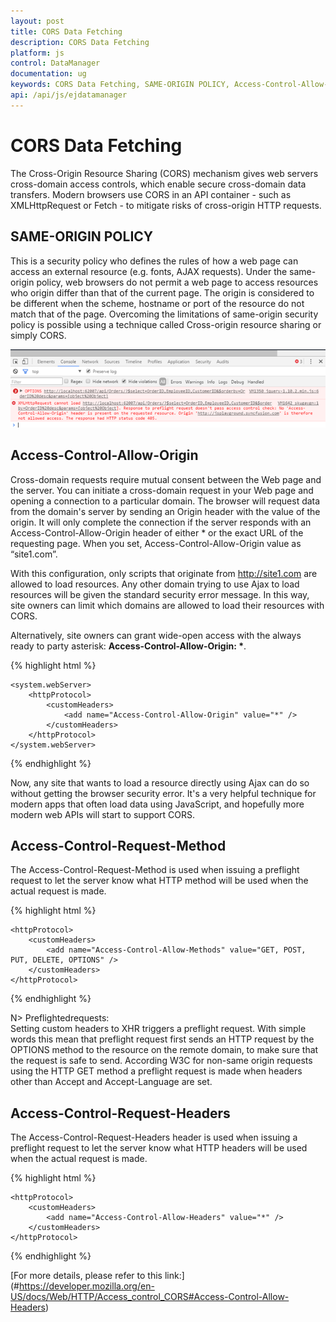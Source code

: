 ```yaml
---
layout: post
title: CORS Data Fetching
description: CORS Data Fetching
platform: js
control: DataManager
documentation: ug
keywords: CORS Data Fetching, SAME-ORIGIN POLICY, Access-Control-Allow-Origin, Access-Control-Request-Method, Access-Control-Request-Headers
api: /api/js/ejdatamanager
---
```

# CORS Data Fetching

The Cross-Origin Resource Sharing (CORS) mechanism gives web servers cross-domain access controls, which enable secure cross-domain data transfers. Modern browsers use CORS in an API container - such as XMLHttpRequest or Fetch - to mitigate risks of cross-origin HTTP requests.

## SAME-ORIGIN POLICY

This is a security policy who defines the rules of how a web page can access an external resource (e.g. fonts, AJAX requests). Under the same-origin policy, web browsers do not permit a web page to access resources who origin differ than that of the current page. The origin is considered to be different when the scheme, hostname or port of the resource do not match that of the page. Overcoming the limitations of same-origin security policy is possible using a technique called Cross-origin resource sharing or simply CORS.

![](CORS_images/SAME-ORIGIN1.png) 

## Access-Control-Allow-Origin

Cross-domain requests require mutual consent between the Web page and the server. You can initiate a cross-domain request in your Web page and opening a connection to a particular domain. The browser will request data from the domain's server by sending an Origin header with the value of the origin. It will only complete the connection if the server responds with an Access-Control-Allow-Origin header of either * or the exact URL of the requesting page.
When you set, Access-Control-Allow-Origin value as “site1.com”.

With this configuration, only scripts that originate from http://site1.com are allowed to load resources. Any other domain trying to use Ajax to load resources will be given the standard security error message. In this way, site owners can limit which domains are allowed to load their resources with CORS.

Alternatively, site owners can grant wide-open access with the always ready to party asterisk: __Access-Control-Allow-Origin: *__.

{% highlight html %}

    <system.webServer>
        <httpProtocol>
            <customHeaders>
                <add name="Access-Control-Allow-Origin" value="*" />
            </customHeaders>
        </httpProtocol>
    </system.webServer>

{% endhighlight %}

Now, any site that wants to load a resource directly using Ajax can do so without getting the browser security error. It's a very helpful technique for modern apps that often load data using JavaScript, and hopefully more modern web APIs will start to support CORS.

## Access-Control-Request-Method

The Access-Control-Request-Method is used when issuing a preflight request to let the server know what HTTP method will be used when the actual request is made.

{% highlight html %}

    <httpProtocol>
        <customHeaders>
            <add name="Access-Control-Allow-Methods" value="GET, POST, PUT, DELETE, OPTIONS" />
        </customHeaders>
    </httpProtocol>

{% endhighlight %}

N> 
Preflightedrequests: <BR>
Setting custom headers to XHR triggers a preflight request. With simple words this mean that preflight request first sends an HTTP request by the OPTIONS method to the resource on the remote domain, to make sure that the request is safe to send. According W3C for non-same origin requests using the HTTP GET method a preflight request is made when headers other than Accept and Accept-Language are set.

## Access-Control-Request-Headers

The Access-Control-Request-Headers header is used when issuing a preflight request to let the server know what HTTP headers will be used when the actual request is made.

{% highlight html %}

    <httpProtocol>
        <customHeaders>
            <add name="Access-Control-Allow-Headers" value="*" />
        </customHeaders>
    </httpProtocol>

{% endhighlight %}

 [For more details, please refer to this link:] (#https://developer.mozilla.org/en-US/docs/Web/HTTP/Access_control_CORS#Access-Control-Allow-Headers)